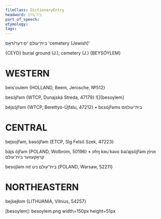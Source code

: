 ```yaml
---
fileClass: DictionaryEntry
headword: בית־עולם
part_of_speech: 
etymology: 
tags: 
---
```

בית־עולם
־ס
דער/דאָס
'cemetery (Jewish)'

{CEYD}
burial ground (J.), cemetery (J.) {BEYSÓYLEM}

WESTERN
========

beis'oulem {HOLLAND, Beem, Jerosche, №512}

besɔ́jlʲəm {WTCP, Dunajská Streda, 47179}
![]{besoylem}

béjsɔ́jlʲəm {WTCP, Berettyó-Újfalu, 47212}
	•	bɛsójlʲəms בית־עולמס

CENTRAL
========

bejsojlʲəm, bəsójlʲəm {ETCP, Sîg Felső Szek, 47223}

bàjs ójlʲəm {POLAND, Wolbrom, 50196}
	•	ɔfɱ kʀuˑkəvɛ bə/ajsójlʲəm אויפֿן קראָקעווער בית־עולם

besojləm nɩt בית־עולם ניט {POLAND, Warsaw, 52211}

NORTHEASTERN
==============

bejs̀ejɫom {LITHUANIA, Vilnius, 54257}

[besoylem]: besoylem.png width=150px height=51px